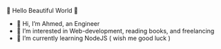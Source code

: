 🌸 Hello Beautiful World 🌸

- 👋 Hi, I’m Ahmed, an Engineer
- 👀 I’m interested in Web-development, reading books, and freelancing
- 🌱 I’m currently learning NodeJS ( wish me good luck )
<!---
AhmedKenani/AhmedKenani is a ✨ special ✨ repository because its `README.md` (this file) appears on your GitHub profile.
You can click the Preview link to take a look at your changes.
--->
